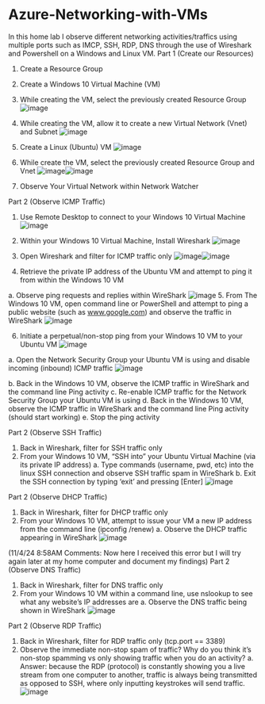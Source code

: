 # Azure-Networking-with-VMs
In this home lab I observe different networking activities/traffics using multiple ports such as IMCP, SSH, RDP, DNS through the use of Wireshark and Powershell on a Windows and Linux VM.
Part 1 (Create our Resources)
1.	Create a Resource Group
2.	Create a Windows 10 Virtual Machine (VM)
3.	While creating the VM, select the previously created Resource Group ![image](https://github.com/user-attachments/assets/bcfe5971-0a91-47a8-8028-4e42e2efe1c9)

4.	While creating the VM, allow it to create a new Virtual Network (Vnet) and Subnet ![image](https://github.com/user-attachments/assets/f88448be-4b33-4195-bb62-aa19d65a81f0)

5.	Create a Linux (Ubuntu) VM ![image](https://github.com/user-attachments/assets/6b128cfd-2ea6-4960-813c-93130d98e123)

6.	While create the VM, select the previously created Resource Group and Vnet  ![image](https://github.com/user-attachments/assets/130b8970-52d5-4a1b-a616-96aaaab416ee)![image](https://github.com/user-attachments/assets/be3d9782-84c7-4590-871f-dee49b55ffb7)


7.	Observe Your Virtual Network within Network Watcher




Part 2 (Observe ICMP Traffic)
1.	Use Remote Desktop to connect to your Windows 10 Virtual Machine ![image](https://github.com/user-attachments/assets/9beedd20-fcb4-4fe6-9197-f66de1db5037)

2.	Within your Windows 10 Virtual Machine, Install Wireshark ![image](https://github.com/user-attachments/assets/76b18670-cb2d-4dfe-a955-3cf23ad2c764)

3.	Open Wireshark and filter for ICMP traffic only  ![image](https://github.com/user-attachments/assets/f694f4d6-4c6a-4072-ac9d-3f4745f7c0d6)![image](https://github.com/user-attachments/assets/3295c8d5-cf75-42d3-bc92-337971734a38)


4.	Retrieve the private IP address of the Ubuntu VM and attempt to ping it from within the Windows 10 VM

a.	Observe ping requests and replies within WireShark ![image](https://github.com/user-attachments/assets/04d699d2-65f8-4bad-8d69-075962fd372d)
5.	From The Windows 10 VM, open command line or PowerShell and attempt to ping a public website (such as www.google.com) and observe the traffic in WireShark ![image](https://github.com/user-attachments/assets/a75193f9-32c2-4a42-b0bb-a8018f1c5db5)

6.	Initiate a perpetual/non-stop ping from your Windows 10 VM to your Ubuntu VM ![image](https://github.com/user-attachments/assets/704346b0-8e9c-45d6-b3e6-aeb3858092b9)

a.	Open the Network Security Group your Ubuntu VM is using and disable incoming (inbound) ICMP traffic ![image](https://github.com/user-attachments/assets/1eb91e3b-1aed-4d15-8402-d2f12f43dc17)

b.	Back in the Windows 10 VM, observe the ICMP traffic in WireShark and the command line Ping activity
c.	Re-enable ICMP traffic for the Network Security Group your Ubuntu VM is using
d.	Back in the Windows 10 VM, observe the ICMP traffic in WireShark and the command line Ping activity (should start working)
e.	Stop the ping activity

Part 2 (Observe SSH Traffic)
1.	Back in Wireshark, filter for SSH traffic only
2.	From your Windows 10 VM, “SSH into” your Ubuntu Virtual Machine (via its private IP address)
a.	Type commands (username, pwd, etc) into the linux SSH connection and observe SSH traffic spam in WireShark
b.	Exit the SSH connection by typing ‘exit’ and pressing [Enter] ![image](https://github.com/user-attachments/assets/98506428-2d79-4886-b8b1-1cf7e171036a)


Part 2 (Observe DHCP Traffic)
1.	Back in Wireshark, filter for DHCP traffic only
2.	From your Windows 10 VM, attempt to issue your VM a new IP address from the command line (ipconfig /renew)
a.	Observe the DHCP traffic appearing in WireShark ![image](https://github.com/user-attachments/assets/9549dbae-fa51-4243-bb07-bc031f601cd5)

(11/4/24 8:58AM Comments: Now here I received this error but I will try again later at my home computer and document my findings)
Part 2 (Observe DNS Traffic)
1.	Back in Wireshark, filter for DNS traffic only
2.	From your Windows 10 VM within a command line, use nslookup to see what any website’s IP addresses are
a.	Observe the DNS traffic being shown in WireShark ![image](https://github.com/user-attachments/assets/0e32494b-3551-46d3-8b39-44f89a8f563d)


Part 2 (Observe RDP Traffic)
1.	Back in Wireshark, filter for RDP traffic only (tcp.port == 3389)
2.	Observe the immediate non-stop spam of traffic? Why do you think it’s non-stop spamming vs only showing traffic when you do an activity?
a.	Answer: because the RDP (protocol) is constantly showing you a live stream from one computer to another, traffic is always being transmitted as opposed to SSH, where only inputting keystrokes will send traffic. ![image](https://github.com/user-attachments/assets/dcbdcecc-4847-4cdf-813c-a623185a4b8a)

